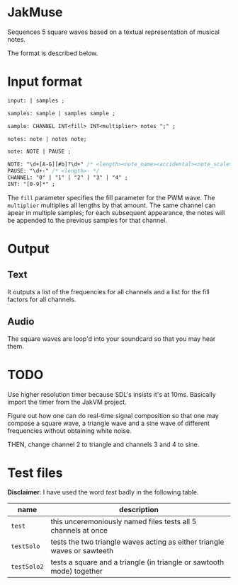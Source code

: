 JakMuse
=======

Sequences 5 square waves based on a textual representation of musical notes.

The format is described below.

Input format
============

```yacc
input: | samples ;

samples: sample | samples sample ;

sample: CHANNEL INT<fill> INT<multiplier> notes ";" ;

notes: note | notes note;

note: NOTE | PAUSE ; 

NOTE: "\d+[A-G][#b]?\d+" /* <length><note_name><accidental><note_scale> */
PAUSE: "\d+-" /* <length>- */ 
CHANNEL: "0" | "1" | "2" | "3" | "4" ;
INT: "[0-9]*" ;
```

The `fill` parameter specifies the fill parameter for the PWM wave.
The `multiplier` multiplies all lengths by that amount.
The same channel can apear in multiple samples; for each subsequent appearance, the notes will be appended to the previous samples for that channel.

Output
======

Text
----

It outputs a list of the frequencies for all channels and a list for the fill factors for all channels.

Audio
-----

The square waves are loop'd into your soundcard so that you may hear them.

TODO
====

Use higher resolution timer because SDL's insists it's at 10ms. Basically import the timer from the JakVM project.

Figure out how one can do real-time signal composition so that one may compose a square wave, a triangle wave and a sine wave of different frequencies without obtaining white noise.

THEN, change channel 2 to triangle and channels 3 and 4 to sine.

Test files
==========

**Disclaimer**: I have used the word _test_ badly in the following table.

| name                          | description                           |
|-------------------------------|---------------------------------------|
| `test`                        | this unceremoniously named files tests all 5 channels at once |
| `testSolo`                    | tests the two triangle waves acting as either triangle waves or sawteeth |
| `testSolo2`                   | tests a square and a triangle (in triangle or sawtooth mode) together |
